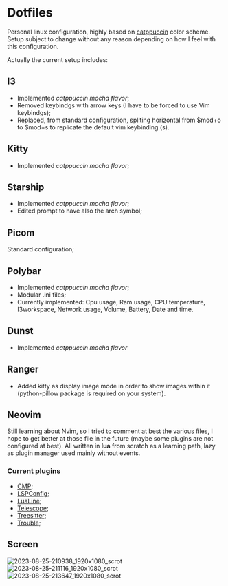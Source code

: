 # Dotfiles
Personal linux configuration, highly based on [catppuccin](https://github.com/catppuccin) color scheme. Setup subject to change without any reason depending on how I feel with this configuration. 

Actually the current setup includes:
## I3
- Implemented *catppuccin mocha flavor*;
- Removed keybindgs with arrow keys (I have to be forced to use Vim keybindgs);
- Replaced, from standard configuration, spliting horizontal from $mod+o to $mod+s to replicate the default vim keybinding (<C-w>s).

## Kitty
- Implemented *catppuccin mocha flavor*;

## Starship
- Implemented *catppuccin mocha flavor*;
- Edited prompt to have also the arch symbol;

## Picom 
Standard configuration;

## Polybar
- Implemented *catppuccin mocha flavor*;
- Modular .ini files;
- Currently implemented: Cpu usage, Ram usage, CPU temperature, I3workspace, Network usage, Volume, Battery, Date and time.

## Dunst
- Implemented *catppuccin mocha flavor*

## Ranger
- Added kitty as display image mode in order to show images within it (python-pillow package is required on your system).

## Neovim
Still learning about Nvim, so I tried to comment at best the various files, I hope to get better at those file in the future (maybe some plugins are not configured at best).
All written in **lua** from scratch as a learning path, lazy as plugin manager used mainly without events.

### Current plugins
- [CMP](https://github.com/hrsh7th/nvim-cmp);
- [LSPConfig](https://github.com/neovim/nvim-lspconfig);
- [LuaLine](https://github.com/nvim-lualine/lualine.nvim);
- [Telescope](https://github.com/nvim-telescope/telescope.nvim);
- [Treesitter](https://github.com/nvim-treesitter/nvim-treesitter);
- [Trouble](https://github.com/folke/trouble.nvim);

## Screen
![2023-08-25-210938_1920x1080_scrot](https://github.com/Glareascum/dotfiles/assets/49961900/b6f5299f-00e7-44ab-9b37-57d9b3b9871d)
![2023-08-25-211116_1920x1080_scrot](https://github.com/Glareascum/dotfiles/assets/49961900/19a6e2dd-33c8-4770-8189-624fcb759902)
![2023-08-25-213647_1920x1080_scrot](https://github.com/Glareascum/dotfiles/assets/49961900/ac73d6cf-3233-46b7-8c32-fd239ab68338)



